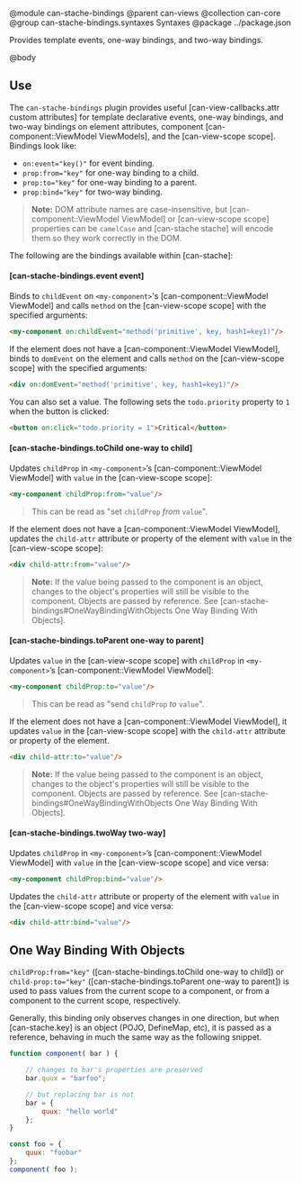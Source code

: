 @module can-stache-bindings
@parent can-views
@collection can-core
@group can-stache-bindings.syntaxes Syntaxes
@package ../package.json

Provides template events, one-way bindings, and two-way bindings.

@body

## Use

The `can-stache-bindings` plugin provides useful [can-view-callbacks.attr custom attributes] for template declarative events, one-way bindings, and two-way
bindings on element attributes, component [can-component::ViewModel ViewModels], and the [can-view-scope scope]. Bindings look like:


- `on:event="key()"` for event binding.
- `prop:from="key"` for one-way binding to a child.
- `prop:to="key"` for one-way binding to a parent.
- `prop:bind="key"` for two-way binding.

> __Note:__ DOM attribute names are case-insensitive, but [can-component::ViewModel ViewModel] or [can-view-scope scope] properties can be `camelCase` and [can-stache stache] will encode them so they work correctly in the DOM.

The following are the bindings available within [can-stache]:

#### [can-stache-bindings.event event]

Binds to `childEvent` on `<my-component>`'s [can-component::ViewModel ViewModel] and calls
`method` on the [can-view-scope scope] with the specified arguments:

```html
<my-component on:childEvent="method('primitive', key, hash1=key1)"/>
```

If the element does not have a [can-component::ViewModel ViewModel], binds to `domEvent` on the element and calls
`method` on the [can-view-scope scope] with the specified arguments:

```html
<div on:domEvent="method('primitive', key, hash1=key1)"/>
```

You can also set a value. The following sets the `todo.priority` property to `1` when the button is clicked:

```html
<button on:click="todo.priority = 1">Critical</button>
```


#### [can-stache-bindings.toChild one-way to child]

Updates `childProp` in `<my-component>`’s [can-component::ViewModel ViewModel] with `value` in the [can-view-scope scope]:

```html
<my-component childProp:from="value"/>
```

> This can be read as "set `childProp` _from_ `value`".

If the element does not have a [can-component::ViewModel ViewModel], updates the `child-attr` attribute or property of the
element with `value` in the [can-view-scope scope]:

```html
<div child-attr:from="value"/>
```

> __Note:__ If the value being passed to the component is an object, changes to the object's properties will still be visible to the component. Objects are passed by reference. See [can-stache-bindings#OneWayBindingWithObjects One Way Binding With Objects].

#### [can-stache-bindings.toParent one-way to parent]

Updates `value` in the [can-view-scope scope]  with `childProp`
in `<my-component>`’s [can-component::ViewModel ViewModel]:

```html
<my-component childProp:to="value"/>
```

> This can be read as "send `childProp` _to_ `value`".

If the element does not have a [can-component::ViewModel ViewModel], it updates `value`
in the [can-view-scope scope] with the `child-attr` attribute or property of the element.

```html
<div child-attr:to="value"/>
```

> __Note:__ If the value being passed to the component is an object, changes to the object's properties will still be visible to the component. Objects are passed by reference. See [can-stache-bindings#OneWayBindingWithObjects One Way Binding With Objects].

#### [can-stache-bindings.twoWay two-way]

Updates `childProp` in `<my-component>`’s [can-component::ViewModel ViewModel] with `value` in the [can-view-scope scope] and vice versa:

```html
<my-component childProp:bind="value"/>
```

Updates the `child-attr` attribute or property of the element with `value`
in the [can-view-scope scope] and vice versa:

```html
<div child-attr:bind="value"/>
```

## One Way Binding With Objects

`childProp:from="key"` ([can-stache-bindings.toChild one-way to child]) or `child-prop:to="key"` ([can-stache-bindings.toParent one-way to parent]) is used to pass values from the current scope to a component, or from a component to the current scope, respectively.

Generally, this binding only observes changes in one direction, but when [can-stache.key] is an object (POJO, DefineMap, etc), it is passed as a reference, behaving in much the same way as the following snippet.

```js
function component( bar ) {

	// changes to bar's properties are preserved
	bar.quux = "barfoo";

	// but replacing bar is not
	bar = {
		quux: "hello world"
	};
}

const foo = {
	quux: "foobar"
};
component( foo );
```
